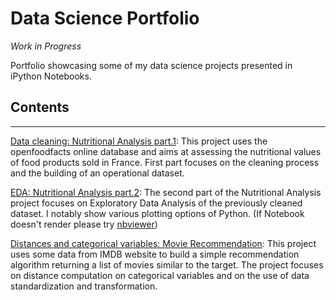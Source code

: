 # Data Science Portfolio
*Work in Progress*

Portfolio showcasing some of my data science projects
 presented in iPython Notebooks.

## Contents
---------------------------------------

[Data cleaning: Nutritional Analysis part.1](https://github.com/NicolasRossignol/data-science_portfolio/blob/master/Nutritional_Data_Analysis_part1.ipynb):
This project uses the openfoodfacts online database and aims at assessing the nutritional values of food products sold in France. First part focuses on the cleaning process and the building of an operational dataset.

[EDA: Nutritional Analysis part.2](https://github.com/NicolasRossignol/data-science_portfolio/blob/master/Nutritional_Data_Analysis_part2.ipynb): The second part of the Nutritional Analysis project focuses on Exploratory Data Analysis of the previously cleaned dataset. I notably show various plotting options of Python. (If Notebook doesn't render please try [nbviewer](https://nbviewer.jupyter.org/github/NicolasRossignol/data-science_portfolio/blob/master/Nutritional_Data_Analysis_part2.ipynb))

[Distances and categorical variables: Movie Recommendation](https://github.com/NicolasRossignol/data-science_portfolio/blob/master/Movie_recommendation/1.Movie_Recommendation.ipynb):
This project uses some data from IMDB website to build a simple recommendation algorithm returning a list of movies similar to the target. The project focuses on distance computation on categorical variables and on the use of data standardization and transformation.